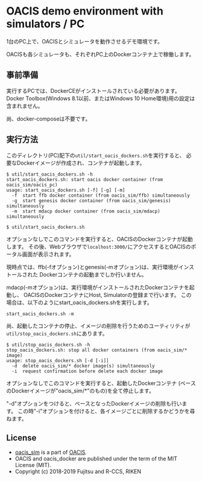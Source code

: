 # OACIS demo environment with simulators / PC

1台のPC上で、OACISとシミュレータを動作させるデモ環境です。

OACISも各シミュレータも、それぞれPC上のDockerコンテナ上で稼働します。

## 事前準備

実行するPCでは、DockerCEがインストールされている必要があります。
Docker Toolbox(Windows 8.1以前、またはWindows 10 Home環境)用の設定は含まれません。

尚、docker-composeは不要です。

## 実行方法

このディレクトリ(PC)配下の`util/start_oacis_dockers.sh`を実行すると、
必要なDockerイメージが作成され、コンテナが起動します。

```
$ util/start_oacis_dockers.sh -h
start_oacis_dockers.sh: start oacis docker container (from oacis_sim/oacis_pc)
usage: start_oacis_dockers.sh [-f] [-g] [-m]
  -f  start ffb docker container (from oacis_sim/ffb) simultaneously
  -g  start genesis docker container (from oacis_sim/genesis) simultaneously
  -m  start mdacp docker container (from oacis_sim/mdacp) simultaneously

$ util/start_oacis_dockers.sh
```

オプションなしでこのコマンドを実行すると、OACISのDockerコンテナが起動します。
その後、Webブラウザで`localhost:3000/`にアクセスするとOACISのポータル画面が表示されます。

現時点では、ffb(-fオプション)とgenesis(-mオプション)は、実行環境がインストールされた
Dockerコンテナの起動までしか行いません。

mdacp(-mオプション)は、実行環境がインストールされたDockerコンテナを起動し、
OACISのDockerコンテナにHost, Simulatorの登録まで行います。
この場合は、以下のようにstart_oacis_dockers.shを実行します。
```
start_oacis_dockers.sh -m
```

尚、起動したコンテナの停止、イメージの削除を行うためのユーティリティが
`util/stop_oacis_dockers.sh`にあります。

```
$ util/stop_oacis_dockers.sh -h
stop_oacis_dockers.sh: stop all docker containers (from oacis_sim/* image)
usage: stop_oacis_dockers.sh [-d [-i]]
  -d  delete oacis_sim/* docker image(s) simultaneously
  -i  request confirmation before delete each docker image
```

オプションなしでこのコマンドを実行すると、起動したDockerコンテナ
(ベースのDockerイメージが"oacis_sim/*"のもの)を全て停止します。

"-d"オプションをつけると、ベースとなったDockerイメージの削除も行います。
この時"-i"オプションを付けると、各イメージごとに削除するかどうかを尋ねます。

## License

- [oacis_sim](https://github.com/Fujitsu-Nagano-CES/oacis_sim) is a part of [OACIS](https://github.com/crest-cassia/oacis).
- OACIS and oacis_docker are published under the term of the MIT License (MIT).
- Copyright (c) 2018-2019 Fujitsu and R-CCS, RIKEN

